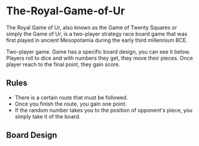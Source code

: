 # The-Royal-Game-of-Ur
The Royal Game of Ur, also known as the Game of Twenty Squares or simply the Game of Ur, is a two-player strategy race board game that was first played in ancient Mesopotamia during the early third millennium BCE.

Two-player game. Game has a specific board design, you can see it below. Players roll to dice and with numbers they get, they move their pieces. Once player reach to the final point, they gain score.

## Rules
- There is a certain route that must be followed.
- Once you finish the route, you gain one point.
- If the random number takes you to the position of opponent's piece, you simply take it of the board.

## Board Design
